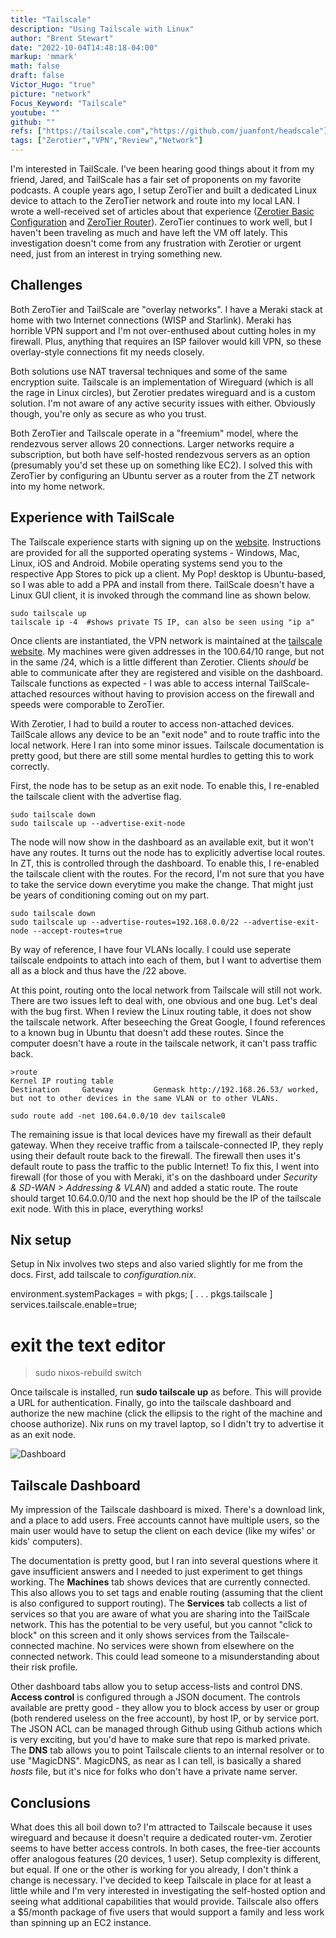 ```yaml
---
title: "Tailscale"
description: "Using Tailscale with Linux"
author: "Brent Stewart"
date: "2022-10-04T14:48:18-04:00"
markup: 'mmark'
math: false
draft: false
Victor_Hugo: "true"
picture: "network"
Focus_Keyword: "Tailscale"
youtube: ""
github: ""
refs: ["https://tailscale.com","https://github.com/juanfont/headscale"]
tags: ["Zerotier","VPN","Review","Network"]
---
```

I'm interested in TailScale.  I've been hearing good things about it from my friend, Jared, and TailScale has a fair set of proponents on my favorite podcasts.  A couple years ago, I setup ZeroTier and built a dedicated Linux device to attach to the ZeroTier network and route into my local LAN.  I wrote a well-received set of articles about that experience ([Zerotier Basic Configuration](/posts/201027_zerotier/) and [ZeroTier Router](/posts/201027_zerotierrouter/)).  ZeroTier continues to work well, but I haven't been traveling as much and have left the VM off lately.  This investigation doesn't come from any frustration with Zerotier or urgent need, just from an interest in trying something new.

## Challenges
Both ZeroTier and TailScale are "overlay networks".  I have a Meraki stack at home with two Internet connections (WISP and Starlink).  Meraki has horrible VPN support and I'm not over-enthused about cutting holes in my firewall.  Plus, anything that requires an ISP failover would kill VPN, so these overlay-style connections fit my needs closely.

Both solutions use NAT traversal techniques and some of the same encryption suite.  Tailscale is an implementation of Wireguard (which is all the rage in Linux circles), but Zerotier predates wireguard and is a custom solution.  I'm not aware of any active security issues with either.  Obviously though, you're only as secure as who you trust.

Both ZeroTier and Tailscale operate in a "freemium" model, where the rendezvous server allows 20 connections.  Larger networks require a subscription, but both have self-hosted rendezvous servers as an option (presumably you'd set these up on something like EC2). I solved this with ZeroTier by configuring an Ubuntu server as a router from the ZT network into my home network.

## Experience with TailScale
The Tailscale experience starts with signing up on the [website](https://tailscale.com).  Instructions are provided for all the supported operating systems - Windows, Mac, Linux, iOS and Android.  Mobile operating systems send you to the respective App Stores to pick up a client.  My Pop! desktop is Ubuntu-based, so I was able to add a PPA and install from there.  TailScale doesn't have a Linux GUI client, it is invoked through the command line as shown below.

    sudo tailscale up 
    tailscale ip -4  #shows private TS IP, can also be seen using "ip a"

Once clients are instantiated, the VPN network is maintained at the [tailscale website](https://tailscale.com).  My machines were given addresses in the 100.64/10 range, but not in the same /24, which is a little different than Zerotier.  Clients _should_ be able to communicate after they are registered and visible on the dashboard.  Tailscale functions as expected - I was able to access internal TailScale-attached resources without having to provision access on the firewall and speeds were comporable to ZeroTier.  

With Zerotier, I had to build a router to access non-attached devices.  TailScale allows any device to be an "exit node" and to route traffic into the local network.  Here I ran into some minor issues.  Tailscale documentation is pretty good, but there are still some mental hurdles to getting this to work correctly.

First, the node has to be setup as an exit node.  To enable this, I re-enabled the tailscale client with the advertise flag.

    sudo tailscale down
    sudo tailscale up --advertise-exit-node 
    
The node will now show in the dashboard as an available exit, but it won't have any routes.  It turns out the node has to explicitly advertise local routes.  In ZT, this is controlled through the dashboard.  To enable this, I re-enabled the tailscale client with the routes.  For the record, I'm not sure that you have to take the service down everytime you make the change.  That might just be years of conditioning coming out on my part.  

    sudo tailscale down
    sudo tailscale up --advertise-routes=192.168.0.0/22 --advertise-exit-node --accept-routes=true  

By way of reference, I have four VLANs locally.  I could use seperate tailscale endpoints to attach into each of them, but I want to advertise them all as a block and thus have the /22 above.

At this point, routing onto the local network from Tailscale will still not work.  There are two issues left to deal with, one obvious and one bug.  Let's deal with the bug first.  When I review the Linux routing table, it does not show the tailscale network.  After beseeching the Great Google, I found references to a known bug in Ubuntu that doesn't add these routes.  Since the computer doesn't have a route in the tailscale network, it can't pass traffic back.

    >route
    Kernel IP routing table
    Destination     Gateway         Genmask http://192.168.26.53/ worked, but not to other devices in the same VLAN or to other VLANs.

    sudo route add -net 100.64.0.0/10 dev tailscale0

The remaining issue is that local devices have my firewall as their default gateway.  When they receive traffic from a tailscale-connected IP, they reply using their default route back to the firewall.  The firewall then uses it's default route to pass the traffic to the public Internet!  To fix this, I went into firewall (for those of you with Meraki, it's on the dashboard under _Security & SD-WAN > Addressing & VLAN_) and added a static route.  The route should target 10.64.0.0/10 and the next hop should be the IP of the tailscale exit node.  With this in place, everything works!

## Nix setup
Setup in Nix involves two steps and also varied slightly for me from the docs.  First, add tailscale to _configuration.nix_.

  environment.systemPackages = with pkgs; [
    . . .
    pkgs.tailscale
  ]
  services.tailscale.enable=true;
  # exit the text editor
  > sudo nixos-rebuild switch

Once tailscale is installed, run __sudo tailscale up__ as before.  This will provide a URL for authentication.  Finally, go into the tailscale dashboard and authorize the new machine (click the ellipsis to the right of the machine and choose authorize).  Nix runs on my travel laptop, so I didn't try to advertise it as an exit node.

![Dashboard](/221005_Tailscale.png#floatright)
## Tailscale Dashboard

My impression of the Tailscale dashboard is mixed.  There's a download link, and a place to add users.  Free accounts cannot have multiple users, so the main user would have to setup the client on each device (like my wifes' or kids' computers).

The documentation is pretty good, but I ran into several questions where it gave insufficient answers and I needed to just experiment to get things working.  The __Machines__ tab shows devices that are currently connected.  This also allows you to set tags and enable routing (assuming that the client is also configured to support routing).  The __Services__ tab collects a list of services so that you are aware of what you are sharing into the TailScale network.  This has the potential to be very useful, but you cannot "click to block" on this screen and it only shows services from the Tailscale-connected machine.  No services were shown from elsewhere on the connected network.  This could lead someone to a misunderstanding about their risk profile.

Other dashboard tabs allow you to setup access-lists and control DNS.  __Access control__ is configured through a JSON document.  The controls available are pretty good - they allow you to block access by user or group (both rendered useless on the free account), by host IP, or by service port.  The JSON ACL can be managed through Github using Github actions which is very exciting, but you'd have to make sure that repo is marked private.  The __DNS__ tab allows you to point Tailscale clients to an internal resolver or to use "MagicDNS".  MagicDNS, as near as I can tell, is basically a shared _hosts_ file, but it's nice for folks who don't have a private name server.

## Conclusions

What does this all boil down to?  I'm attracted to Tailscale because it uses wireguard and because it doesn't require a dedicated router-vm.  Zerotier seems to have better access controls.  In both cases, the free-tier accounts offer analogous features (20 devices, 1 user).  Setup complexity is different, but equal.  If one or the other is working for you already,  I don't think a change is necessary.  I've decided to keep Tailscale in place for at least a little while and I'm very interested in investigating the self-hosted option and seeing what additional capabilities that would provide.  Tailscale also offers a $5/month package of five users that would support a family and less work than spinning up an EC2 instance.